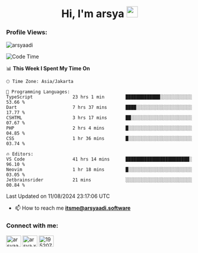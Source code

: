 <h1 align="center">Hi, I'm arsya 
  <img src="https://media.giphy.com/media/hvRJCLFzcasrR4ia7z/giphy.gif" width="30px"/>
</h1>

<p align="left"> <h3>Profile Views:</h3> <img src="https://komarev.com/ghpvc/?username=arsyaadi&label=Profile%20views&color=0e75b6&style=flat" alt="arsyaadi" /> </p>

<!--START_SECTION:waka-->
![Code Time](http://img.shields.io/badge/Code%20Time-3%2C101%20hrs%2030%20mins-blue)

📊 **This Week I Spent My Time On** 

```text
🕑︎ Time Zone: Asia/Jakarta

💬 Programming Languages: 
TypeScript               23 hrs 1 min        █████████████░░░░░░░░░░░░   53.66 % 
Dart                     7 hrs 37 mins       ████░░░░░░░░░░░░░░░░░░░░░   17.77 % 
CSHTML                   3 hrs 17 mins       ██░░░░░░░░░░░░░░░░░░░░░░░   07.67 % 
PHP                      2 hrs 4 mins        █░░░░░░░░░░░░░░░░░░░░░░░░   04.85 % 
CSS                      1 hr 36 mins        █░░░░░░░░░░░░░░░░░░░░░░░░   03.74 % 

🔥 Editors: 
VS Code                  41 hrs 14 mins      ████████████████████████░   96.10 % 
Neovim                   1 hr 18 mins        █░░░░░░░░░░░░░░░░░░░░░░░░   03.05 % 
Jetbrainsrider           21 mins             ░░░░░░░░░░░░░░░░░░░░░░░░░   00.84 % 
```


 Last Updated on 11/08/2024 23:17:06 UTC
<!--END_SECTION:waka-->

- 📫 How to reach me **itsme@arsyaadi.software**


<h3 align="left">Connect with me:</h3>
<p align="left">
<a href="https://linkedin.com/in/arsyaadi" target="blank"><img align="center" src="https://raw.githubusercontent.com/rahuldkjain/github-profile-readme-generator/master/src/images/icons/Social/linked-in-alt.svg" alt="arsyaadi" height="30" width="40" /></a>
<a href="https://fb.com/arsya.xkz" target="blank"><img align="center" src="https://raw.githubusercontent.com/rahuldkjain/github-profile-readme-generator/master/src/images/icons/Social/facebook.svg" alt="arsya.xkz" height="30" width="40" /></a>
<a href="https://stackoverflow.com/users/19520749" target="blank"><img align="center" src="https://raw.githubusercontent.com/rahuldkjain/github-profile-readme-generator/master/src/images/icons/Social/stack-overflow.svg" alt="19520749" height="30" width="40" /></a>
</p>
